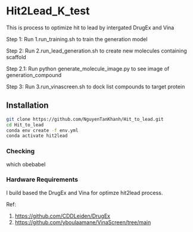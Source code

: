 # Hit2Lead_K_test
 
This is process to optimize hit to lead by intergated DrugEx and Vina

Step 1: Run 1.run_training.sh to train the generation model

Step 2: Run 2.run_lead_generation.sh to create new molecules containing scaffold

Step 2.1: Run python generate_molecule_image.py to see image of generation_compound

Step 3: Run 3.run_vinascreen.sh to dock list compounds to target protein


## Installation


```bash
git clone https://github.com/NguyenTanKhanh/Hit_to_lead.git
cd Hit_to_lead
conda env create -f env.yml
conda activate hit2lead
```

### Checking
which obebabel 

### Hardware Requirements

I build based the DrugEx and Vina for optimze hit2lead process. 

Ref: 
1. https://github.com/CDDLeiden/DrugEx
2. https://github.com/yboulaamane/VinaScreen/tree/main



